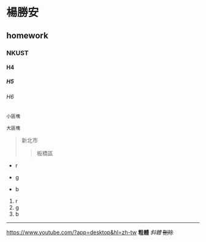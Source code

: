 # 楊勝安
## homework
### NKUST
#### H4
##### H5
###### H6
`小區塊 `
```
大區塊

```
>新北市
>>板橋區

* r
+ g
- b

1. r
2. g
3. b
***
<https://www.youtube.com/?app=desktop&hl=zh-tw>
**粗體**
*斜體*
~~刪除~~
